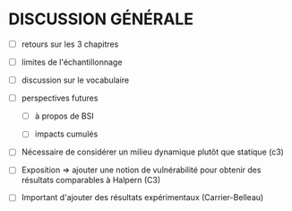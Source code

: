 <!-- ---
bibliography: references.bib
cls: citations.cls
link-citations: false
output:
  word_document:
    toc: false
    reference_docx: "styles.docx"
    pandoc_args: "--lua-filter=pagebreak.lua"
--- -->

# DISCUSSION GÉNÉRALE

- [ ] retours sur les 3 chapitres
- [ ] limites de l'échantillonnage
- [ ] discussion sur le vocabulaire
- [ ] perspectives futures
  - [ ] à propos de BSI
  - [ ] impacts cumulés


- [ ] Nécessaire de considérer un milieu dynamique plutôt que statique (c3)
- [ ] Exposition => ajouter une notion de vulnérabilité pour obtenir des résultats comparables à Halpern (C3)
- [ ] Important d'ajouter des résultats expérimentaux (Carrier-Belleau)



<!--
setwd("/Users/eldre/Library/Mobile Documents/com~apple~CloudDocs/Rédaction/Thesis PhD/Versions/1.0")
rmarkdown::render("3_discussion.md", "word_document")
-->
